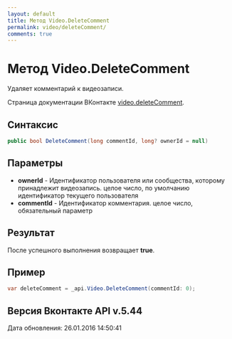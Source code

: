 ```yaml
---
layout: default
title: Метод Video.DeleteComment
permalink: video/deleteComment/
comments: true
---
```

# Метод Video.DeleteComment
Удаляет комментарий к видеозаписи.

Страница документации ВКонтакте [video.deleteComment](https://vk.com/dev/video.deleteComment).

## Синтаксис
``` csharp
public bool DeleteComment(long commentId, long? ownerId = null)
```

## Параметры
+ **ownerId** - Идентификатор пользователя или сообщества, которому принадлежит видеозапись. целое число, по умолчанию идентификатор текущего пользователя
+ **commentId** - Идентификатор комментария. целое число, обязательный параметр

## Результат
После успешного выполнения возвращает **true**.

## Пример
``` csharp
var deleteComment = _api.Video.DeleteComment(commentId: 0);
```

## Версия Вконтакте API v.5.44
Дата обновления: 26.01.2016 14:50:41
